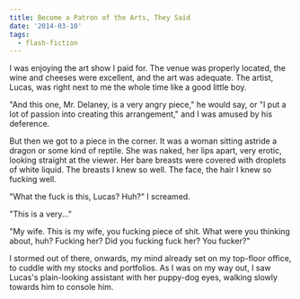 ```yaml
---
title: Become a Patron of the Arts, They Said
date: '2014-03-10'
tags:
  - flash-fiction
---
```


I was enjoying the art show I paid for. The venue was properly located, the wine
and cheeses were excellent, and the art was adequate. The artist, Lucas, was
right next to me the whole time like a good little boy.

<!-- truncate -->

"And this one, Mr. Delaney, is a very angry piece," he would say, or "I put a
lot of passion into creating this arrangement," and I was amused by his
deference.

But then we got to a piece in the corner. It was a woman sitting astride a
dragon or some kind of reptile. She was naked, her lips apart, very erotic,
looking straight at the viewer. Her bare breasts were covered with droplets of
white liquid. The breasts I knew so well. The face, the hair I knew so fucking
well.

"What the fuck is this, Lucas? Huh?" I screamed.

"This is a very..."

"My wife. This is my wife, you fucking piece of shit. What were you thinking
about, huh? Fucking her? Did you fucking fuck her? You fucker?"

I stormed out of there, onwards, my mind already set on my top-floor office, to
cuddle with my stocks and portfolios. As I was on my way out, I saw Lucas's
plain-looking assistant with her puppy-dog eyes, walking slowly towards him to
console him.

